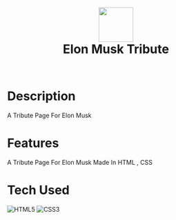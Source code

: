 <div align="center">
      <h1> <img src="https://encrypted-tbn0.gstatic.com/images?q=tbn:ANd9GcQ4yMRT1MT2x7YdkDc7yqeX3lE5zgPdnkCuxA&usqp=CAU" width="80px"><br/>Elon Musk Tribute</h1>
     </div>
<p align="center"> <a href="github.com/SoumyaEXE" target="_blank"><img alt="" src="https://img.shields.io/badge/Website-EA4C89?style=normal&logo=dribbble&logoColor=white" style="vertical-align:center" /></a> <a href="instagram.com/s0umy4_xD" target="_blank"><img alt="" src="https://img.shields.io/badge/Instagram-E4405F?style=normal&logo=instagram&logoColor=white" style="vertical-align:center" /></a> <a href="}" target="_blank"><img alt="" src="https://img.shields.io/badge/LinkedIn-0077B5?style=normal&logo=linkedin&logoColor=white" style="vertical-align:center" /></a> </p>

# Description
A Tribute Page For Elon Musk

# Features
A Tribute Page For Elon Musk Made In HTML , CSS

# Tech Used
 ![HTML5](https://img.shields.io/badge/html5-%23E34F26.svg?style=for-the-badge&logo=html5&logoColor=white) ![CSS3](https://img.shields.io/badge/css3-%231572B6.svg?style=for-the-badge&logo=css3&logoColor=white)
      

<!-- </> with 💛 by readMD (https://readmd.itsvg.in) -->
    
